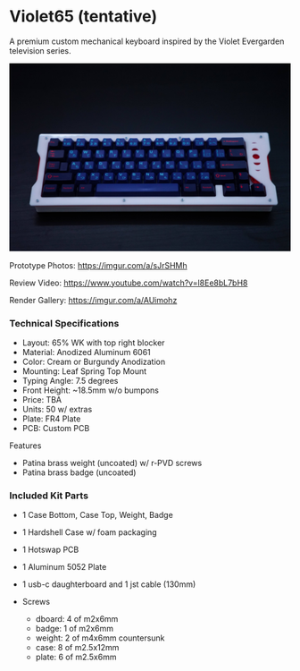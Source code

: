 # Violet65 (tentative)
A premium custom mechanical keyboard inspired by the Violet Evergarden television series.

![alt text](https://github.com/fiction99/Cosmo65/blob/main/media/photo4.jpg?rae=true)

Prototype Photos: https://imgur.com/a/sJrSHMh

Review Video: https://www.youtube.com/watch?v=l8Ee8bL7bH8

Render Gallery: https://imgur.com/a/AUimohz

### Technical Specifications ###

- Layout: 65% WK with top right blocker 
- Material: Anodized Aluminum 6061
- Color: Cream or Burgundy Anodization
- Mounting: Leaf Spring Top Mount 
- Typing Angle: 7.5 degrees
- Front Height: ~18.5mm w/o bumpons
- Price: TBA
- Units: 50 w/ extras
- Plate: FR4 Plate
- PCB: Custom PCB

Features
- Patina brass weight (uncoated) w/ r-PVD screws
- Patina brass badge (uncoated)

### Included Kit Parts ### 

- 1 Case Bottom, Case Top, Weight, Badge
- 1 Hardshell Case w/ foam packaging
- 1 Hotswap PCB
- 1 Aluminum 5052 Plate
- 1 usb-c daughterboard and 1 jst cable (130mm) 

- Screws 
    - dboard: 4 of m2x6mm 
    - badge:  1 of m2x6mm 
    - weight: 2 of m4x6mm countersunk
    - case: 8 of m2.5x12mm
    - plate: 6 of m2.5x6mm

